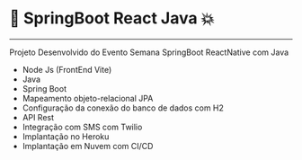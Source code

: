  #  :rocket: SpringBoot React Java   :boom:
 ---
Projeto Desenvolvido do Evento Semana SpringBoot ReactNative com Java
* Node Js (FrontEnd Vite)
* Java 
* Spring Boot
* Mapeamento objeto-relacional JPA
* Configuração da conexão do banco de dados com H2
* API Rest
* Integração com SMS com Twilio
* Implantação no Heroku
* Implantação em Nuvem com CI/CD


